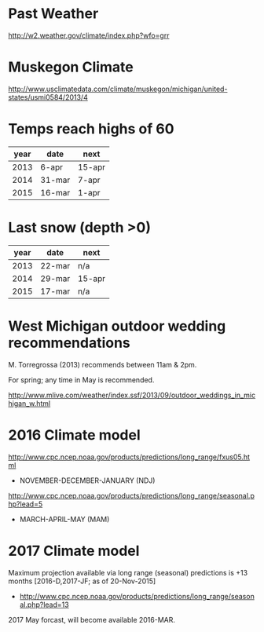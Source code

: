 # Past Weather
http://w2.weather.gov/climate/index.php?wfo=grr

# Muskegon Climate
http://www.usclimatedata.com/climate/muskegon/michigan/united-states/usmi0584/2013/4

# Temps reach highs of 60
|year|date  | next |
|----|------|------|
|2013|6-apr |15-apr|
|2014|31-mar| 7-apr| 
|2015|16-mar| 1-apr|

# Last snow (depth >0)
|year|date  | next |
|----|------|------|
|2013|22-mar|  n/a |
|2014|29-mar|15-apr|
|2015|17-mar|  n/a |

# West Michigan outdoor wedding recommendations
M. Torregrossa (2013) recommends between 11am & 2pm.

For spring; any time in May is recommended.

http://www.mlive.com/weather/index.ssf/2013/09/outdoor_weddings_in_michigan_w.html

# 2016 Climate model
http://www.cpc.ncep.noaa.gov/products/predictions/long_range/fxus05.html
 - NOVEMBER-DECEMBER-JANUARY (NDJ)

http://www.cpc.ncep.noaa.gov/products/predictions/long_range/seasonal.php?lead=5
 - MARCH-APRIL-MAY (MAM)

# 2017 Climate model

Maximum projection available via long range (seasonal) predictions is +13 months [2016-D,2017-JF; as of 20-Nov-2015]
 - http://www.cpc.ncep.noaa.gov/products/predictions/long_range/seasonal.php?lead=13

2017 May forcast, will become available 2016-MAR.
